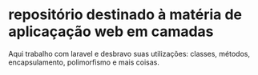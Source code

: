 # repositório destinado à matéria de aplicaçação web em camadas
Aqui trabalho com laravel e desbravo suas utilizações: classes, métodos, encapsulamento, polimorfismo e mais coisas.
